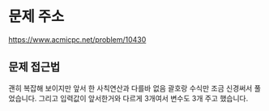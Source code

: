 # 문제 주소 
https://www.acmicpc.net/problem/10430

## 문제 접근법
괜히 복잡해 보이지만 앞서 한 사칙연산과 다를바 없음 괄호랑 수식만 조금 신경써서 풀었습니다. 그리고 입력값이 앞서한거와 다르게 3개여서 변수도 3개 주고 했습니다.

### 